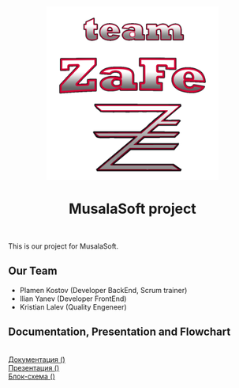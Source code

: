 <p align="center">
<img src="https://github.com/PKKostov18/Musala-Soft-Project/blob/main/Docs/Logo.png" width="350" height="350">  
  
<h1 align="center">MusalaSoft project </h1>
</p>
<br>

This is our project for MusalaSoft. 

## Our Team

- Plamen Kostov (Developer BackEnd, Scrum trainer)
- Ilian Yanev (Developer FrontEnd)
- Kristian Lalev (Quality Engeneer)

## Documentation, Presentation and Flowchart
<br>
<a href = >Документация () </a>
<br>
<a href = > Презентация () </a>
<br>
<a href = > Блок-схема () </a>
</center>
